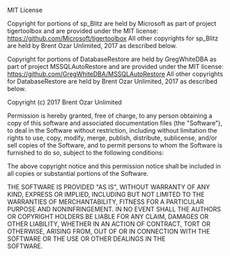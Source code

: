 MIT License   
   
Copyright for portions of sp_Blitz are held by Microsoft as part of project       
tigertoolbox and are provided under the MIT license: 
https://github.com/Microsoft/tigertoolbox 
All other copyrights for sp_Blitz are held by Brent Ozar Unlimited, 2017 as
described below. 

Copyright for portions of DatabaseRestore are held by GregWhiteDBA as part 
of project MSSQLAutoRestore and are provided under the MIT license:  
https://github.com/GregWhiteDBA/MSSQLAutoRestore
All other copyrights for DatabaseRestore are held by Brent Ozar Unlimited, 2017
as described below.



Copyright (c) 2017 Brent Ozar Unlimited

Permission is hereby granted, free of charge, to any person obtaining a copy
of this software and associated documentation files (the "Software"), to deal
in the Software without restriction, including without limitation the rights
to use, copy, modify, merge, publish, distribute, sublicense, and/or sell
copies of the Software, and to permit persons to whom the Software is
furnished to do so, subject to the following conditions:

The above copyright notice and this permission notice shall be included in all
copies or substantial portions of the Software.
 
THE SOFTWARE IS PROVIDED "AS IS", WITHOUT WARRANTY OF ANY KIND, EXPRESS OR
IMPLIED, INCLUDING BUT NOT LIMITED TO THE WARRANTIES OF MERCHANTABILITY,
FITNESS FOR A PARTICULAR PURPOSE AND NONINFRINGEMENT. IN NO EVENT SHALL THE
AUTHORS OR COPYRIGHT HOLDERS BE LIABLE FOR ANY CLAIM, DAMAGES OR OTHER
LIABILITY, WHETHER IN AN ACTION OF CONTRACT, TORT OR OTHERWISE, ARISING FROM, 
OUT OF OR IN CONNECTION WITH THE SOFTWARE OR THE USE OR OTHER DEALINGS IN THE  
SOFTWARE.      
